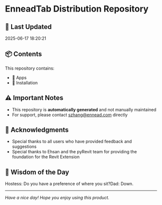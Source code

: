 # EnneadTab Distribution Repository

## 📅 Last Updated
2025-06-17 18:20:21



## 📦 Contents
This repository contains:
- 📂 Apps
- 📂 Installation

## ⚠️ Important Notes
- This repository is **automatically generated** and not manually maintained
- For support, please contact szhang@ennead.com directly

## 🙏 Acknowledgments
- Special thanks to all users who have provided feedback and suggestions
- Special thanks to Ehsan and the pyRevit team for providing the foundation for the Revit Extension

## 💭 Wisdom of the Day
Hostess: Do you have a preference of where you sit?Dad: Down.

---
*Have a nice day! Hope you enjoy using this product.*
